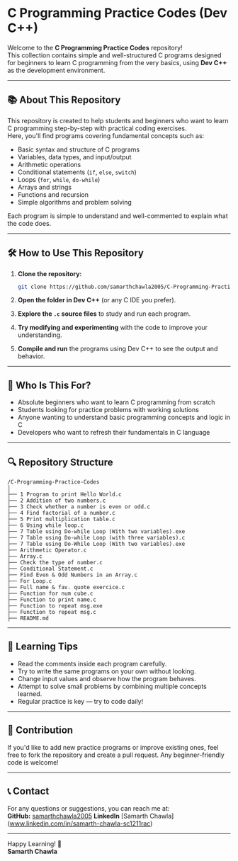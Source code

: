 
# C Programming Practice Codes (Dev C++)

Welcome to the **C Programming Practice Codes** repository!  
This collection contains simple and well-structured C programs designed for beginners to learn C programming from the very basics, using **Dev C++** as the development environment.

---

## 📚 About This Repository

This repository is created to help students and beginners who want to learn C programming step-by-step with practical coding exercises.  
Here, you'll find programs covering fundamental concepts such as:

- Basic syntax and structure of C programs  
- Variables, data types, and input/output  
- Arithmetic operations  
- Conditional statements (`if`, `else`, `switch`)  
- Loops (`for`, `while`, `do-while`)  
- Arrays and strings  
- Functions and recursion  
- Simple algorithms and problem solving  

Each program is simple to understand and well-commented to explain what the code does.

---

## 🛠️ How to Use This Repository

1. **Clone the repository:**

   ```bash
   git clone https://github.com/samarthchawla2005/C-Programming-Practice-Codes.git
   ```

2. **Open the folder in Dev C++** (or any C IDE you prefer).

3. **Explore the `.c` source files** to study and run each program.

4. **Try modifying and experimenting** with the code to improve your understanding.

5. **Compile and run** the programs using Dev C++ to see the output and behavior.

---

## 🎯 Who Is This For?

- Absolute beginners who want to learn C programming from scratch  
- Students looking for practice problems with working solutions  
- Anyone wanting to understand basic programming concepts and logic in C  
- Developers who want to refresh their fundamentals in C language  

---

## 🔍 Repository Structure

```
/C-Programming-Practice-Codes
│
├── 1 Program to print Hello World.c
├── 2 Addition of two numbers.c
├── 3 Check whether a number is even or odd.c
├── 4 Find factorial of a number.c
├── 5 Print multiplication table.c
├── 6 Using while loop.c
├── 7 Table using Do-while Loop (With two variables).exe
├── 7 Table using Do-while Loop (with three variables).c
├── 7 Table using Do-While Loop (With two variables).exe
├── Arithmetic Operator.c
├── Array.c
├── Check the type of number.c
├── Conditional Statement.c
├── Find Even & Odd Numbers in an Array.c
├── For Loop.c
├── Full name & fav. quote exercice.c
├── Function for num cube.c
├── Function to print name.c
├── Function to repeat msg.exe
├── Function to repeat msg.c
├── README.md

```

---

## 📖 Learning Tips

- Read the comments inside each program carefully.  
- Try to write the same programs on your own without looking.  
- Change input values and observe how the program behaves.  
- Attempt to solve small problems by combining multiple concepts learned.  
- Regular practice is key — try to code daily!

---

## 🤝 Contribution

If you'd like to add new practice programs or improve existing ones, feel free to fork the repository and create a pull request. Any beginner-friendly code is welcome!

---

## 📞 Contact

For any questions or suggestions, you can reach me at:  
**GitHub:** [samarthchawla2005](https://github.com/samarthchawla2005)
**LinkedIn** [Samarth Chawla] (www.linkedin.com/in/samarth-chawla-sc1211rac)

---

Happy Learning! 🚀  
**Samarth Chawla**
